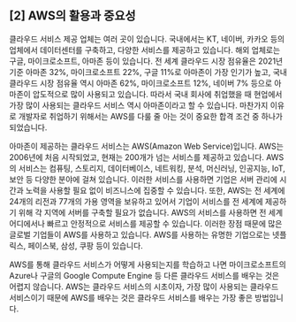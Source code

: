 ## [2] AWS의 활용과 중요성

클라우드 서비스 제공 업체는 여러 곳이 있습니다. 국내에서는 KT, 네이버,
카카오 등의 업체에서 데이터센터를 구축하고, 다양한 서비스를 제공하고
있습니다. 해외 업체로는 구글, 마이크로소프트, 아마존 등이 있습니다. 전
세계 클라우드 시장 점유율은 2021년 기준 아마존 32%, 마이크로소프트 22%,
구글 11%로 아마존이 가장 인기가 높고, 국내 클라우드 시장 점유율 역시
아마존 62%, 마이크로소프트 12%, 네이버 7% 등으로 아마존이 압도적으로
많이 사용되고 있습니다. 따라서 국내 회사에 취업했을 때 현업에서 가장
많이 사용되는 클라우드 서비스 역시 아마존이라고 할 수 있습니다. 마찬가지
이유로 개발자로 취업하기 위해서는 AWS를 다룰 줄 아는 것이 중요한 합격
조건 중 하나가 되었습니다.

아마존이 제공하는 클라우드 서비스는 AWS(Amazon Web Service)입니다. AWS는
2006년에 처음 시작되었고, 현재는 200개가 넘는 서비스를 제공하고
있습니다. AWS의 서비스는 컴퓨팅, 스토리지, 데이터베이스, 네트워킹, 분석,
머신러닝, 인공지능, IoT, 보안 등 다양한 분야에 걸쳐 있습니다. 이러한
서비스를 사용하면 기업은 서버 관리에 시간과 노력을 사용할 필요 없이
비즈니스에 집중할 수 있습니다. 또한, AWS는 전 세계에 24개의 리전과
77개의 가용 영역을 보유하고 있어서 기업이 서비스를 전 세계에 제공하기
위해 각 지역에 서버를 구축할 필요가 없습니다. AWS의 서비스를 사용하면 전
세계 어디에서나 빠르고 안정적으로 서비스를 제공할 수 있습니다. 이러한
장점 때문에 많은 글로벌 기업들이 AWS를 사용하고 있습니다. AWS를 사용하는
유명한 기업으로는 넷플릭스, 페이스북, 삼성, 쿠팡 등이 있습니다.

AWS를 통해 클라우드 서비스가 어떻게 사용되는지를 학습하고 나면
마이크로소프트의 Azure나 구글의 Google Compute Engine 등 다른 클라우드
서비스를 배우는 것은 어렵지 않습니다. AWS는 클라우드 서비스의 시초이자,
가장 많이 사용되는 클라우드 서비스이기 때문에 AWS를 배우는 것은 클라우드
서비스를 배우는 가장 좋은 방법입니다.